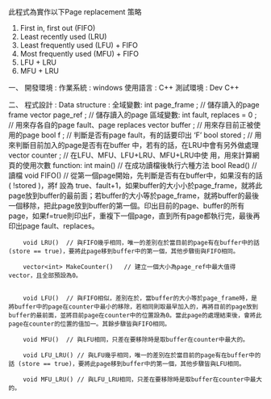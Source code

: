 此程式為實作以下Page replacement 策略
1. First in, first out (FIFO)
2. Least recently used (LRU)
3. Least frequently used (LFU) + FIFO
4. Most frequently used (MFU) + FIFO
5. LFU + LRU
5. MFU + LRU

一、	開發環境 : 
作業系統 : windows 
使用語言 : C++ 
測試環境 : Dev C++ 

二、	程式設計 : 
Data structure : 
全域變數:
int page_frame ; 		// 儲存讀入的page frame
vector<int> page_ref ;	// 儲存讀入的page
區域變數:
int fault, replaces = 0 ;  // 用來存各自的page fault、page replaces
vector<int> buffer ;		// 用來存目前正被使用的page
bool f ;				// 判斷是否有page fault，有的話要印出 ‘F’
bool stored ;			// 用來判斷目前加入的page是否有在buffer			  中，若有的話，在LRU中會有另外做處理
vector<int> counter ;	// 在LFU、MFU、LFU+LRU、MFU+LRU中使			   用，用來計算網頁的使用次數
	function:
		int main()		// 在成功讀檔後執行六種方法
		bool Read()	// 讀檔
		void FIFO()	// 從第一個page開始，先判斷是否有在buffer中，如果沒有的話( !stored )，將f 設為 true、fault+1，如果buffer的大小小於page_frame，就將此page放到buffer的最前面；若buffer的大小等於page_frame，就將buffer的最後一個移除，把此page放到buffer的第一個。印出目前的page、buffer的所有page，如果f=true則印出F，重複下一個page，直到所有page都執行完，最後再印出page fault、replaces。

		void LRU()	// 與FIFO幾乎相同，唯一的差別在於當目前的page有在buffer中的話 (store == true)，要將此page移到buffer中的第一個，其他步驟街與FIFO相同。

		vector<int> MakeCounter()	// 建立一個大小為page_ref中最大值得vector，且全部預設為0。


		void LFU()	// 與FIFO相似，差別在於，當buffer的大小等於page_frame時，是將buffer中的page在counter中最小的移除，若相同則取最早加入的，再將目前的page放到buffer的最前面，並將目前page在counter中的位置設為0。當此page的處理結束後，會將此page在counter的位置的值加一。其餘步驟皆與FIFO相同。

		void MFU()	// 與LFU相同，只差在要移除時是取buffer在counter中最大的。

		void LFU_LRU() // 與LFU幾乎相同，唯一的差別在於當目前的page有在buffer中的話 (store == true)，要將此page移到buffer中的第一個，其他步驟皆與LFU相同。

		void MFU_LRU() // 與LFU_LRU相同，只差在要移除時是取buffer在counter中最大的。
